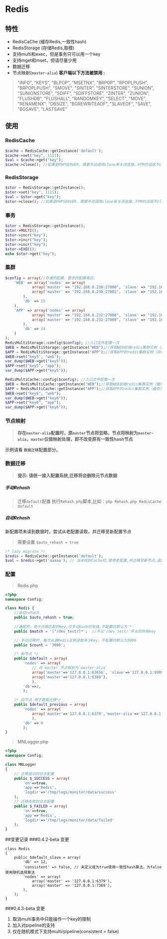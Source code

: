 # Redis

## 特性
* RedisCaChe (缓存Redis,一致性hash)
*  RedisStorage (存储Redis,取模)
*  支持multi和exec，但是事务只可以用一个key
*  支持mget和mset，但请尽量少用
*  数据迁移
*  节点映射(`master-alia`)
**客户端以下方法被禁用 :**

> "INFO", "KEYS", "BLPOP", "MSETNX", "BRPOP", "RPOPLPUSH", "BRPOPLPUSH", "SMOVE", "SINTER", "SINTERSTORE", "SUNION", "SUNIONSTORE", "SDIFF", "SDIFFSTORE", "ZINTER", "ZUNION",  "FLUSHDB", "FLUSHALL", "RANDOMKEY", "SELECT", "MOVE", "RENAMENX", "DBSIZE", "BGREWRITEAOF", "SLAVEOF", "SAVE", "BGSAVE", "LASTSAVE"
 
## 使用
### RedisCache
``` php
$cache = RedisCache::getInstance('default');
$cache->set("key", 1111);
$val = $cache->get("key");
$cache->close(); //如果是PHPSERVER，需要手动调用close来关闭连接。FPM的话就不close也行
```
### RedisStorage
``` php
$stor = RedisStorage::getInstance();
$stor->set("key", 1111);
$val = $stor->get("key");
$stor->close(); //如果是PHPSERVER，需要手动调用close来关闭连接。FPM的话就不close也行
```
### 事务
``` php
$stor = RedisStorage::getInstance();
$stor->MULTI();
$stor->incr("key");
$stor->incr("key");
$stor->incr("key");
$stor->EXEC();
echo $stor->get("key");
```
### 集群
``` php
$config = array(//存储的配置，要求的配置格式。
    'WEB' => array('nodes' => array(
            array('master' => "192.168.8.230:27000", 'slave' => "192.168.8.231:27000"),
            array('master' => "192.168.8.230:27001", 'slave' => "192.168.8.231:27001"),
        ),
        'db' => 15
    ),
    'APP' => array('nodes' => array(
            array('master' => "192.168.8.232:27008", 'slave' => "192.168.8.231:27008"),
            array('master' => "192.168.8.232:27009", 'slave' => "192.168.8.231:27009"),
        ),
        'db' => 14
    )
);
RedisMultiStorage::config($config); //入口文件配置一次
$WEB = RedisMultiStorage::getInstance("WEB");//获取WEB前端redis集群实例（存储）
$APP = RedisMultiStorage::getInstance("APP");//获取APP的redis集群实例（存储）
$WEB->set("key5", "web");
var_dump($WEB->get("key5"));
$APP->set("key5", "app");
var_dump($APP->get("key5"));

RedisMultiCache::config($config); //入口文件配置一次
$WEB = RedisMultiCache::getInstance("WEB");//获取WEB前端redis集群实例（缓存）
$APP = RedisMultiCache::getInstance("APP");//获取APP的redis集群实例（缓存）
$WEB->set("key6", "web");
var_dump($WEB->get("key6"));
$APP->set("key6", "app");
var_dump($APP->get("key6"));
```
### 节点映射
> **存在`master-alia`配置时，原`master`节点将忽略，节点将映射为`master-alia`，`master`仅做映射处理，即不改变原有一致性hash节点**

示例请看 `数据迁移`配置部分。
### 数据迁移
> **提示:   请统一接入配置系统,迁移将会删除元节点数据**
##### 手动Rehash
> 迁移`default`配置
执行`Rehash.php`脚本,比如：`php Rehash.php RedisCache default`
##### 自动Rehash
新配置项未读到数据时，尝试从老配置读取，并迁移至新配置节点
> 需要设置 `$auto_rehash = true`
``` php
/* lazy migrate */
$redis = RedisCache::getInstance('default');
$val = $redis->get('aaaaa'); // 当未找到Cache时,使用老配置,并迁移至新节点,返回结果
```
### 配置

> Redis.php

``` php
<?php
namespace Config;

class Redis {
	//自动rehash
	public $auto_rehash = true;
	
	//通配符，用于迁移匹配的key,仅手动hash时有效,不配置时默认为'*'
	public $match = '[^/dev_test/]*';  //不以'/dev_test/'开头的所有key

	// 手动迁移时，每次从源Redis实例读取多少Key，不配置时默认为3000
	public $count = '3000';

	/* 新节点 */
	public $default = array(
		'nodes' => array(
			// 将`master`节点映射为`master-alia`
			array('master'=>'127.0.0.1:63656', 'slave'=>'127.0.0.1:9999'，'master-alia'=>'127.0.0.1:9379'),
			array('master'=>'127.0.0.1:6380'),
			),
		'db'=>2,
		);

	/* 旧节点 用于数据迁移*/
	public $default_previous = array(
		'nodes' => array(
			array('master'=>'127.0.0.1:6379','master-alia'=>'127.0.0.1:8888'),
			),
		'db' => 0
		);
}
```

> MNLogger.php

``` php
<?php
namespace Config;

class MNLogger
{
    // 迁移成功时日志配置
	public $_SUCCESS = array(
		'on'=>true,
		'app'=>'Redis',
		'logdir'=>'/tmp/logs/monitor/data/success'
	);
	// 迁移失败时日志配置
	public $_FAILED = array(
		'on'=>true,
		'app'=>'Redis',
		'logdir'=>'/tmp/logs/monitor/data/failed'
	);
}
```
##变更记录
###0.4.2-beta 变更
```
class Redis
{
    public $default_slave = array(
        'db' => 12,
        'consistent' => false, // 未定义或为true使用一致性hash算法，为false使用随机选择算法
        'nodes' => array(
            array('master' => '127.0.0.1:6379'),
            array('master' => '127.0.0.1:7369'),
        ),
    );
}
```
###0.4.3-beta 变更
1. 取消multi事务中只能操作一个key的限制
2. 加入对pipeline的支持
3. 仅在随机模式下支持multi/pipeline(consistent = false)

